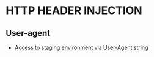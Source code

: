 # HTTP HEADER INJECTION

## User-agent
  - [Access to staging environment via User-Agent string](https://medium.com/@yassergersy/access-to-staging-environment-via-user-agent-string-23470546577f)
